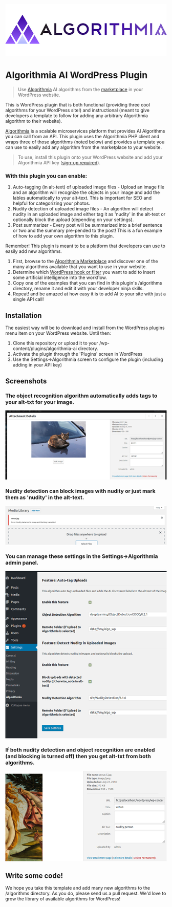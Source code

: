 ![](assets/banner-772x250.png)
# Algorithmia AI WordPress Plugin

> Use [Algorithmia](https://algorithmia.com) AI algorithms from the [marketplace](https://algorithmia.com/algorithms) in your WordPress website.

This is WordPress plugin that is both functional (providing three cool algorithms for your WordPress site!) and instructional (meant to give developers a template to follow for adding any arbitrary Algorithmia algorithm to their website).

[Algorithmia](https://algorithmia.com) is a scalable microservices platform that provides AI Algorithms you can call from an API. This plugin uses the Algorithmia PHP client and wraps three of those algorithms (noted below) and provides a template you can use to easily add any algorithm from the marketplace to your website.

> To use, install this plugin onto your WordPress website and add your Algorithmia API key ([sign-up required](https://algorithmia.com/signup)). 

### With this plugin you can enable:

1. Auto-tagging (in alt-text) of uploaded image files - Upload an image file and an algorithm will recognize the objects in your image and add the lables automatically to your alt-text. This is important for SEO and helpful for categorizing your photos.
2. Nudity detection of uploaded image files - An algorithm will detect nudity in an uploaded image and either tag it as 'nudity' in the alt-text or optionally block the upload (depending on your settings).
3. Post summarizer - Every post will be summarized into a brief sentence or two and the summary pre-pended to the post! This is a fun example of how to add your own algorithm to this plugin.

Remember! This plugin is meant to be a platform that developers can use to easily add new algorithms. 
1. First, browse to the [Algorithmia Marketplace](https://algorithmia.com/algorithms) and discover one of the many algorithms available that you want to use in your website.
2. Determine which [WordPress hook or filter](https://adambrown.info/p/wp_hooks) you want to add to insert some artificial intelligence into the workflow.
3. Copy one of the examples that you can find in this plugin's /algorithms directory, rename it and edit it with your developer ninja skills.
4. Repeat! and be amazed at how easy it is to add AI to your site with just a single API call!

## Installation 

The easiest way will be to download and install from the WordPress plugins menu item on your WordPress website. Until then:

1. Clone this repository or upload it to your /wp-content/plugins/algorithmia-ai directory.
2. Activate the plugin through the 'Plugins' screen in WordPress
3. Use the Settings->Algorithmia screen to configure the plugin (including adding in your API key)

## Screenshots

### The object recognition algorithm automatically adds tags to your alt-txt for your image.
![](assets/screenshot-1.png)

### Nudity detection can block images with nudity or just mark them as 'nudity' in the alt-text.
![](assets/screenshot-2.png)

### You can manage these settings in the Settings->Algorithmia admin panel.
![](assets/screenshot-3.png)

### If both nudity detection and object recognition are enabled (and blocking is turned off) then you get alt-txt from both algorithms.
![](assets/screenshot-4.png)

## Write some code!
We hope you take this template and add many new algorithms to the /algorithms directory. As you do, please send us a pull request. We'd love to grow the library of available algorithms for WordPress!

